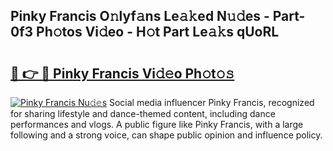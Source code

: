## Pinky Francis O𝚗lyf𝚊ns Le𝚊𝚔ed N𝚞𝚍es - Part-0f3 Ph𝚘tos Vi𝚍eo - H𝚘t Part Le𝚊𝚔s qUoRL

# <h2><a href="http://hf3i4jn.feru.top/?c=Pinky+Francis">🔗 👉 🔴 Pinky Francis Vi𝚍𝚎o Ph𝚘t𝚘𝚜</a></h2>

[![Pinky Francis Nu𝚍𝚎s](https://i.imgur.com/0TWrTi3.gif)](http://hf3i4jn.feru.top/?c=Pinky+Francis)
Social media influencer Pinky Francis, recognized for sharing lifestyle and dance-themed content, including dance performances and vlogs. A public figure like Pinky Francis, with a large following and a strong voice, can shape public opinion and influence policy. 
